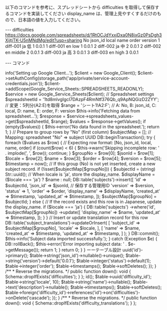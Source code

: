 以下のコマンドを参考に、スプレッドシートから difficulties を取得して保存するコマンドを実装してください
display_name は、管理上見やすくするだけのもので、日本語の値を入力してください。

--- difficulties https://docs.google.com/spreadsheets/d/1RtOCJdYxxiDxa0N8ixGz0PsDgh3XijtjTK-U5nMNdMg/edit?usp=sharing
No	json_id	local	name	order	version
1	diff-001	ja	低	1	0.0.1
1	diff-001	en	low	1	0.0.1
2	diff-002	ja	中	2	0.0.1
2	diff-002	en	middle	2	0.0.1
3	diff-003	ja	高	3	0.0.1
3	diff-003	en	high	3	0.0.1

--- コマンド
<?php

namespace App\Console\Commands\Import\SpreadSheet;

use Exception;
use Illuminate\Console\Command;
use Illuminate\Support\Facades\DB;
use Google_Client;
use Google_Service_Sheets;
use Str;

class ImportSubjectsDataFromSpreadSheet extends Command
{
    /**
     * The name and signature of the console command.
     *
     * @var string
     */
    protected $signature = 'import:subjects-from-spread-sheet';

    /**
     * The console command description.
     *
     * @var string
     */
    protected $description = 'Import subject data (and translations) from a Google Spreadsheet into the subjects and subject_translations tables';

    /**
     * Execute the console command.
     */
    public function handle()
    {
        $this->info('Setting up Google Client...');
        $client = new Google_Client();
        $client->setAuthConfig(storage_path('app/private/service-account-credentials.json'));
        $client->addScope(Google_Service_Sheets::SPREADSHEETS_READONLY);

        $service = new Google_Service_Sheets($client);

        // Spreadsheet settings
        $spreadsheetId = '1td8mlvgIgcI7DAzpF4RmNtf376Qb_q9ApNQGizD2ZYY';
        // 変更：5列分(A2:E)を取得
        $range = 'シート1!A2:F'; // A: No, B: json_id, C: local, D: name, E: order, F: version

        $this->info('Fetching data from spreadsheet...');
        $response = $service->spreadsheets_values->get($spreadsheetId, $range);
        $values = $response->getValues();

        if (empty($values)) {
            $this->error('No data found in the spreadsheet.');
            return 1;
        }

        // Prepare to group rows by "No" (first column)
        $subjectMap = []; // Mapping: spreadsheet "No" => subject UUID

        DB::beginTransaction();
        try {
            foreach ($values as $row) {
                // Expecting row format: [No, json_id, local, name, order]
                if (count($row) < 6) {
                    $this->warn('Skipping incomplete row: ' . implode(', ', $row));
                    continue;
                }

                $groupNo = $row[0];
                $jsonId  = $row[1];
                $locale  = $row[2];
                $name    = $row[3];
                $order   = $row[4];
                $version = $row[5];
                $timestamp = now();

                // If this group (No) is not yet inserted, create a new subject record.
                if (!isset($subjectMap[$groupNo])) {
                    $subjectId = (string) Str::uuid();
                    // When locale is 'ja', store the display_name.
                    $displayName = ($locale === 'ja') ? $name : null;
                    DB::table('subjects')->insert([
                        'id'           => $subjectId,
                        'json_id'      => $jsonId, // 保存する管理用ID
                        'version'      => $version,
                        'status'       => 1,
                        'order'        => $order,
                        'display_name' => $displayName,
                        'created_at'   => $timestamp,
                        'updated_at'   => $timestamp,
                    ]);
                    $subjectMap[$groupNo] = $subjectId;
                } else {
                    // If the record exists and this row is in Japanese, update the display_name.
                    if ($locale === 'ja') {
                        DB::table('subjects')
                            ->where('id', $subjectMap[$groupNo])
                            ->update([
                                'display_name' => $name,
                                'updated_at'   => $timestamp,
                            ]);
                    }
                }

                // Insert or update translation record for this row
                DB::table('subject_translations')->updateOrInsert(
                    [
                        'subject_id' => $subjectMap[$groupNo],
                        'locale'     => $locale,
                    ],
                    [
                        'name'       => $name,
                        'created_at' => $timestamp,
                        'updated_at' => $timestamp,
                    ]
                );
            }
            DB::commit();
            $this->info('Subject data imported successfully.');
        } catch (Exception $e) {
            DB::rollBack();
            $this->error('Error importing subject data: ' . $e->getMessage());
            return 1;
        }

        return 0;
    }
}

ーーテーブル設計
<?php

use Illuminate\Database\Migrations\Migration;
use Illuminate\Database\Schema\Blueprint;
use Illuminate\Support\Facades\Schema;

return new class extends Migration
{
    /**
     * Run the migrations.
     */
    public function up(): void
    {
        Schema::create('difficulties', function (Blueprint $table) {
            $table->uuid('id')->primary();
            $table->string('json_id')->nullable()->unique();
            $table->string('version')->default('0.0.1');
            $table->integer('status')->default(1);
            $table->integer('order');
            $table->timestamps();
            $table->softDeletes();
        });
    }

    /**
     * Reverse the migrations.
     */
    public function down(): void
    {
        Schema::dropIfExists('difficulties');
    }
};


<?php

use Illuminate\Database\Migrations\Migration;
use Illuminate\Database\Schema\Blueprint;
use Illuminate\Support\Facades\Schema;

return new class extends Migration
{
    /**
     * Run the migrations.
     */
    public function up(): void
    {
        Schema::create('difficulty_translations', function (Blueprint $table) {
            $table->id();
            $table->uuid('difficulty_id');
            $table->string('locale', 10);
            $table->string('name')->nullable();
            $table->text('description')->nullable();
            $table->timestamps();
            $table->softDeletes();

            $table->foreign('difficulty_id')->references('id')->on('difficulties')->onDelete('cascade');
        });
    }

    /**
     * Reverse the migrations.
     */
    public function down(): void
    {
        Schema::dropIfExists('difficulty_translations');
    }
};

